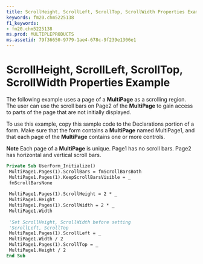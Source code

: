 ```yaml
---
title: ScrollHeight, ScrollLeft, ScrollTop, ScrollWidth Properties Example
keywords: fm20.chm5225138
f1_keywords:
- fm20.chm5225138
ms.prod: MULTIPLEPRODUCTS
ms.assetid: 79f36650-9779-1ae4-678c-9f239e1306e1
---
```



# ScrollHeight, ScrollLeft, ScrollTop, ScrollWidth Properties Example

The following example uses a page of a  **MultiPage** as a scrolling region. The user can use the scroll bars on Page2 of the **MultiPage** to gain access to parts of the page that are not initially displayed.

To use this example, copy this sample code to the Declarations portion of a form. Make sure that the form contains a  **MultiPage** named MultiPage1, and that each page of the **MultiPage** contains one or more controls.

 **Note**  Each page of a  **MultiPage** is unique. Page1 has no scroll bars. Page2 has horizontal and vertical scroll bars.




```vb
Private Sub UserForm_Initialize() 
 MultiPage1.Pages(1).ScrollBars = fmScrollBarsBoth 
 MultiPage1.Pages(1).KeepScrollBarsVisible = _ 
 fmScrollBarsNone 
 
 MultiPage1.Pages(1).ScrollHeight = 2 * _ 
 MultiPage1.Height 
 MultiPage1.Pages(1).ScrollWidth = 2 * _ 
 MultiPage1.Width 
 
 'Set ScrollHeight, ScrollWidth before setting 
 'ScrollLeft, ScrollTop 
 MultiPage1.Pages(1).ScrollLeft = _ 
 MultiPage1.Width / 2 
 MultiPage1.Pages(1).ScrollTop = _ 
 MultiPage1.Height / 2 
End Sub
```


